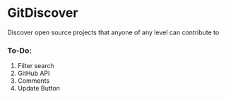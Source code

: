 # GitDiscover
Discover open source projects that anyone of any level can contribute to

### To-Do:
1. Filter search
2. GitHub API
3. Comments
4. Update Button
